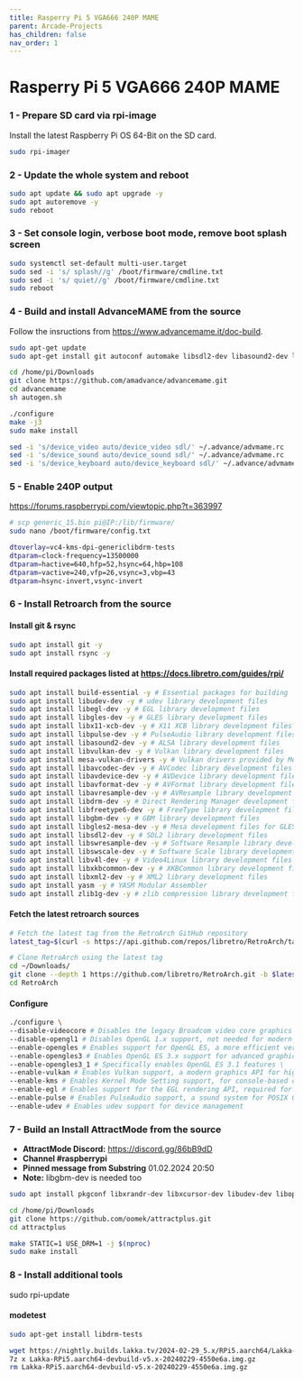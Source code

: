 ```yaml
---
title: Rasperry Pi 5 VGA666 240P MAME
parent: Arcade-Projects
has_children: false
nav_order: 1
---
```


# Rasperry Pi 5 VGA666 240P MAME

### 1 - Prepare SD card via rpi-image
Install the latest Raspberry Pi OS 64-Bit on the SD card.
```bash
sudo rpi-imager
```

### 2 - Update the whole system and reboot
```bash
sudo apt update && sudo apt upgrade -y
sudo apt autoremove -y
sudo reboot
```

### 3 - Set console login, verbose boot mode, remove boot splash screen
```bash
sudo systemctl set-default multi-user.target
sudo sed -i 's/ splash//g' /boot/firmware/cmdline.txt
sudo sed -i 's/ quiet//g' /boot/firmware/cmdline.txt
sudo reboot
```

### 4 - Build and install AdvanceMAME from the source
Follow the insructions from https://www.advancemame.it/doc-build.
```bash
sudo apt-get update
sudo apt-get install git autoconf automake libsdl2-dev libasound2-dev libfreetype6-dev zlib1g-dev libexpat1-dev libslang2-dev libncurses5-dev -y
```

```bash
cd /home/pi/Downloads
git clone https://github.com/amadvance/advancemame.git
cd advancemame
sh autogen.sh
```

```bash
./configure
make -j3
sudo make install 
```

```bash
sed -i 's/device_video auto/device_video sdl/' ~/.advance/advmame.rc
sed -i 's/device_sound auto/device_sound sdl/' ~/.advance/advmame.rc
sed -i 's/device_keyboard auto/device_keyboard sdl/' ~/.advance/advmame.rc
```


### 5 - Enable 240P output
https://forums.raspberrypi.com/viewtopic.php?t=363997

```bash
# scp generic_15.bin pi@IP:/lib/firmware/
sudo nano /boot/firmware/config.txt
```

```bash
dtoverlay=vc4-kms-dpi-genericlibdrm-tests
dtparam=clock-frequency=13500000
dtparam=hactive=640,hfp=52,hsync=64,hbp=108
dtparam=vactive=240,vfp=26,vsync=3,vbp=43
dtparam=hsync-invert,vsync-invert
```

### 6 - Install Retroarch from the source

#### Install git & rsync
```bash
sudo apt install git -y
sudo apt install rsync -y
```
#### Install required packages listed at https://docs.libretro.com/guides/rpi/

```bash
sudo apt install build-essential -y # Essential packages for building
sudo apt install libudev-dev -y # udev library development files
sudo apt install libegl-dev -y # EGL library development files
sudo apt install libgles-dev -y # GLES library development files
sudo apt install libx11-xcb-dev -y # X11 XCB library development files
sudo apt install libpulse-dev -y # PulseAudio library development files
sudo apt install libasound2-dev -y # ALSA library development files
sudo apt install libvulkan-dev -y # Vulkan library development files
sudo apt install mesa-vulkan-drivers -y # Vulkan drivers provided by Mesa
sudo apt install libavcodec-dev -y # AVCodec library development files
sudo apt install libavdevice-dev -y # AVDevice library development files
sudo apt install libavformat-dev -y # AVFormat library development files
sudo apt install libavresample-dev -y # AVResample library development files
sudo apt install libdrm-dev -y # Direct Rendering Manager development files
sudo apt install libfreetype6-dev -y # FreeType library development files
sudo apt install libgbm-dev -y # GBM library development files
sudo apt install libgles2-mesa-dev -y # Mesa development files for GLES2
sudo apt install libsdl2-dev -y # SDL2 library development files
sudo apt install libswresample-dev -y # Software Resample library development files
sudo apt install libswscale-dev -y # Software Scale library development files
sudo apt install libv4l-dev -y # Video4Linux library development files
sudo apt install libxkbcommon-dev -y # XKBCommon library development files
sudo apt install libxml2-dev -y # XML2 library development files
sudo apt install yasm -y # YASM Modular Assembler
sudo apt install zlib1g-dev -y # zlib compression library development files
```
#### Fetch the latest retroarch sources

```bash
# Fetch the latest tag from the RetroArch GitHub repository
latest_tag=$(curl -s https://api.github.com/repos/libretro/RetroArch/tags | grep 'name' | head -1 | sed -E 's/.*"([^"]+)".*/\1/')

# Clone RetroArch using the latest tag
cd ~/Downloads/
git clone --depth 1 https://github.com/libretro/RetroArch.git -b $latest_tag
cd RetroArch
```
#### Configure

```bash
./configure \
--disable-videocore # Disables the legacy Broadcom video core graphics stack \
--disable-opengl1 # Disables OpenGL 1.x support, not needed for modern systems \
--enable-opengles # Enables support for OpenGL ES, a more efficient version for embedded systems \
--enable-opengles3 # Enables OpenGL ES 3.x support for advanced graphics features \
--enable-opengles3_1 # Specifically enables OpenGL ES 3.1 features \
--enable-vulkan # Enables Vulkan support, a modern graphics API for high performance \
--enable-kms # Enables Kernel Mode Setting support, for console-based operation without X11 \
--enable-egl # Enables support for the EGL rendering API, required for KMS \
--enable-pulse # Enables PulseAudio support, a sound system for POSIX OSes \
--enable-udev # Enables udev support for device management
```


### 7 - Build an Install AttractMode from the source
- **AttractMode Discord:** https://discord.gg/86bB9dD
- **Channel #raspberrypi**
- **Pinned message from Substring** 01.02.2024 20:50
- **Note:** libgbm-dev is needed too

```bash
sudo apt install pkgconf libxrandr-dev libxcursor-dev libudev-dev libopenal-dev libflac-dev libvorbis-dev libgl1-mesa-dev libavformat-dev libfontconfig1-dev libfreetype6-dev libswscale-dev libswresample-dev libarchive-dev libjpeg-dev libglu1-mesa-dev libegl1-mesa-dev libdrm-dev libgbm-dev libcurl4-gnutls-dev build-essential cmake git -y
```

```bash
cd /home/pi/Downloads
git clone https://github.com/oomek/attractplus.git
cd attractplus
```

```bash
make STATIC=1 USE_DRM=1 -j $(nproc)
sudo make install
```

### 8 - Install additional tools

sudo rpi-update

#### modetest
```bash
sudo apt-get install libdrm-tests

wget https://nightly.builds.lakka.tv/2024-02-29_5.x/RPi5.aarch64/Lakka-RPi5.aarch64-devbuild-v5.x-20240229-4550e6a.img.gz
7z x Lakka-RPi5.aarch64-devbuild-v5.x-20240229-4550e6a.img.gz
rm Lakka-RPi5.aarch64-devbuild-v5.x-20240229-4550e6a.img.gz

```

